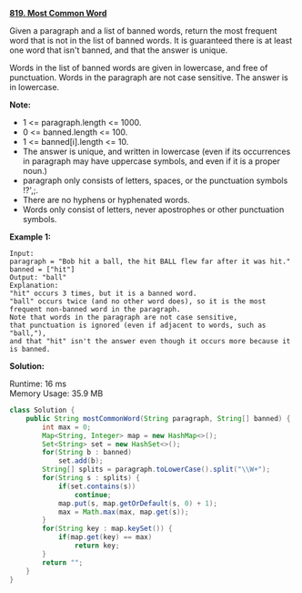 **[819. Most Common Word](https://leetcode.com/problems/most-common-word/)**

Given a paragraph and a list of banned words, return the most frequent word that is not in the list of banned words.  It is guaranteed there is at least one word that isn't banned, and that the answer is unique.

Words in the list of banned words are given in lowercase, and free of punctuation.  Words in the paragraph are not case sensitive.  The answer is in lowercase.


**Note:**

* 1 <= paragraph.length <= 1000.
* 0 <= banned.length <= 100.
* 1 <= banned[i].length <= 10.
* The answer is unique, and written in lowercase (even if its occurrences in paragraph may have uppercase symbols, and even if it is a proper noun.)
* paragraph only consists of letters, spaces, or the punctuation symbols !?',;.
* There are no hyphens or hyphenated words.
* Words only consist of letters, never apostrophes or other punctuation symbols.

**Example 1:**

```
Input: 
paragraph = "Bob hit a ball, the hit BALL flew far after it was hit."
banned = ["hit"]
Output: "ball"
Explanation: 
"hit" occurs 3 times, but it is a banned word.
"ball" occurs twice (and no other word does), so it is the most frequent non-banned word in the paragraph. 
Note that words in the paragraph are not case sensitive,
that punctuation is ignored (even if adjacent to words, such as "ball,"), 
and that "hit" isn't the answer even though it occurs more because it is banned.
```

**Solution:**

Runtime: 16 ms<br/>
Memory Usage: 35.9 MB

```java
class Solution {
    public String mostCommonWord(String paragraph, String[] banned) {
        int max = 0;
        Map<String, Integer> map = new HashMap<>();
        Set<String> set = new HashSet<>();
        for(String b : banned)
            set.add(b);
        String[] splits = paragraph.toLowerCase().split("\\W+");
        for(String s : splits) {
            if(set.contains(s))
                continue;
            map.put(s, map.getOrDefault(s, 0) + 1);
            max = Math.max(max, map.get(s));
        }
        for(String key : map.keySet()) {
            if(map.get(key) == max)
                return key;
        }
        return "";
    }
}
```